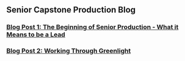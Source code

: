 Senior Capstone Production Blog
------




### **[Blog Post 1: The Beginning of Senior Production - What it Means to be a Lead](https://nicholasrobbins.github.io/SeniorProductionBlog1)**
### **[Blog Post 2: Working Through Greenlight](https://nicholasrobbins.github.io/SeniorProductionBlogTwo)**
